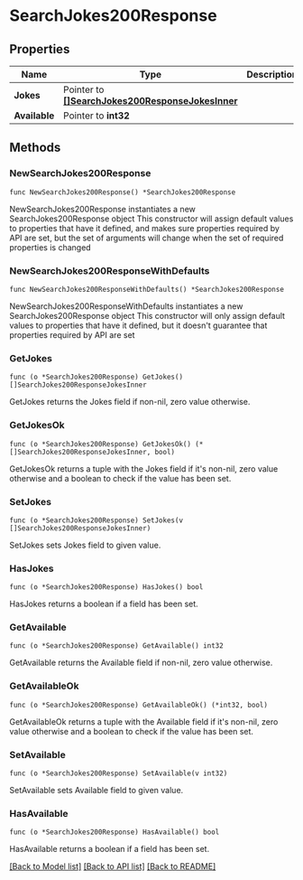 # SearchJokes200Response

## Properties

Name | Type | Description | Notes
------------ | ------------- | ------------- | -------------
**Jokes** | Pointer to [**[]SearchJokes200ResponseJokesInner**](SearchJokes200ResponseJokesInner.md) |  | [optional] 
**Available** | Pointer to **int32** |  | [optional] 

## Methods

### NewSearchJokes200Response

`func NewSearchJokes200Response() *SearchJokes200Response`

NewSearchJokes200Response instantiates a new SearchJokes200Response object
This constructor will assign default values to properties that have it defined,
and makes sure properties required by API are set, but the set of arguments
will change when the set of required properties is changed

### NewSearchJokes200ResponseWithDefaults

`func NewSearchJokes200ResponseWithDefaults() *SearchJokes200Response`

NewSearchJokes200ResponseWithDefaults instantiates a new SearchJokes200Response object
This constructor will only assign default values to properties that have it defined,
but it doesn't guarantee that properties required by API are set

### GetJokes

`func (o *SearchJokes200Response) GetJokes() []SearchJokes200ResponseJokesInner`

GetJokes returns the Jokes field if non-nil, zero value otherwise.

### GetJokesOk

`func (o *SearchJokes200Response) GetJokesOk() (*[]SearchJokes200ResponseJokesInner, bool)`

GetJokesOk returns a tuple with the Jokes field if it's non-nil, zero value otherwise
and a boolean to check if the value has been set.

### SetJokes

`func (o *SearchJokes200Response) SetJokes(v []SearchJokes200ResponseJokesInner)`

SetJokes sets Jokes field to given value.

### HasJokes

`func (o *SearchJokes200Response) HasJokes() bool`

HasJokes returns a boolean if a field has been set.

### GetAvailable

`func (o *SearchJokes200Response) GetAvailable() int32`

GetAvailable returns the Available field if non-nil, zero value otherwise.

### GetAvailableOk

`func (o *SearchJokes200Response) GetAvailableOk() (*int32, bool)`

GetAvailableOk returns a tuple with the Available field if it's non-nil, zero value otherwise
and a boolean to check if the value has been set.

### SetAvailable

`func (o *SearchJokes200Response) SetAvailable(v int32)`

SetAvailable sets Available field to given value.

### HasAvailable

`func (o *SearchJokes200Response) HasAvailable() bool`

HasAvailable returns a boolean if a field has been set.


[[Back to Model list]](../README.md#documentation-for-models) [[Back to API list]](../README.md#documentation-for-api-endpoints) [[Back to README]](../README.md)


